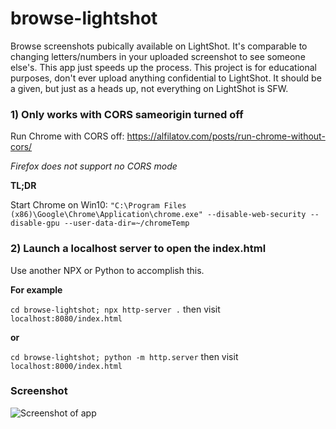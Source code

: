# browse-lightshot
Browse screenshots pubically available on LightShot. It's comparable to changing letters/numbers in your uploaded screenshot to see someone else's. This app just speeds up the process. This project is for educational purposes, don't ever upload anything confidential to LightShot. It should be a given, but just as a heads up, not everything on LightShot is SFW.

### 1) Only works with CORS sameorigin turned off

Run Chrome with CORS off: https://alfilatov.com/posts/run-chrome-without-cors/

*Firefox does not support no CORS mode*

**TL;DR**

Start Chrome on Win10: `"C:\Program Files (x86)\Google\Chrome\Application\chrome.exe" --disable-web-security --disable-gpu --user-data-dir=~/chromeTemp`

### 2) Launch a localhost server to open the index.html

Use another NPX or Python to accomplish this.

**For example**

`cd browse-lightshot; npx http-server .` then visit `localhost:8080/index.html`

**or**

`cd browse-lightshot; python -m http.server` then visit `localhost:8000/index.html`

### Screenshot

![Screenshot of app](https://user-images.githubusercontent.com/6013871/71645958-c851f480-2cad-11ea-9a4b-3bc5b5be4cd4.png)
